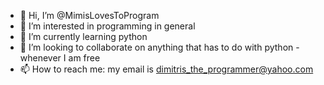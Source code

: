 - 👋 Hi, I’m @MimisLovesToProgram
- 👀 I’m interested in programming in general
- 🌱 I’m currently learning python
- 💞️ I’m looking to collaborate on anything that has to do with python - whenever I am free
- 📫 How to reach me: my email is dimitris_the_programmer@yahoo.com

<!---
MimisLovesToProgram/MimisLovesToProgram is a ✨ special ✨ repository because its `README.md` (this file) appears on your GitHub profile.
You can click the Preview link to take a look at your changes.
--->
